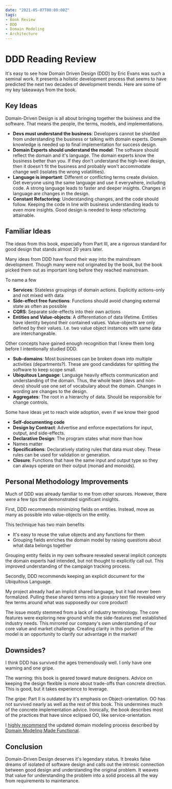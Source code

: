```yaml
---
date: "2021-05-07T00:00:00Z"
tags:
- Book Review
- DDD
- Domain Modeling
- Architecture
---
```


# DDD Reading Review

It's easy to see how Domain Driven Design (DDD) by Eric Evans was such a seminal work. It presents a holistic development process that seems to have predicted the next two decades of development trends. Here are some of my key takeaways from the book.

## Key Ideas

Domain-Driven Design is all about bringing together the business and the software. That means the people, the terms, models, and implementations.

- **Devs must understand the business**: Developers cannot be shielded from understanding the business or talking with domain experts. Domain knowledge is needed up to final implementation for success design.
- **Domain Experts should understand the model**: The software should reflect the domain and it's language. The domain experts know the business better than you. If they don't understand the high-level design, then it doesn't fit the business and probably won't accommodate change well (isolates the wrong volatilities).
- **Language is important**: Different or conflicting terms create division. Get everyone using the same language and use it everywhere, including code. A strong language leads to faster and deeper insights. Changes in language are changes in the design.
- **Constant Refactoring**: Understanding changes, and the code should follow. Keeping the code in line with business understanding leads to even more insights. Good design is needed to keep refactoring attainable. 

<!-- connection to agile? -->


## Familiar Ideas

The ideas from this book, especially from Part III, are a rigorous standard for good design that stands almost 20 years later.

Many ideas from DDD have found their way into the mainstream development. Though many were not originated by the book, but the book picked them out as important long before they reached mainstream.

To name a few
- **Services**: Stateless groupings of domain actions. Explicitly actions-only and not mixed with data
- **Side-effect free functions**: Functions should avoid changing external state as often as possible
- **CQRS**: Separate side-effects into their own actions
- **Entities and Value-objects**: A differentiation of data lifetime. Entities have identity beyond their contained values. Value-objects are only defined by their values. I.e. two value object instances with same data are interchangeable.


Other concepts have gained enough recognition that I knew them long before I intentionally studied DDD.
- **Sub-domains**: Most businesses can be broken down into multiple activities (departments?). These are good candidates for splitting the software to keep scope small.
- **Ubiquitous Language**: Language heavily effects communication and understanding of the domain. Thus, the whole team (devs and non-devs) should use one set of vocabulary about the domain. Changes in wording are changes to the design.
- **Aggregates**: The root in a hierarchy of data. Should be responsible for change controls.

Some have ideas yet to reach wide adoption, even if we know their good
- **Self-documenting code**
- **Design by Contract**: Advertise and enforce expectations for input, output, and side-effects.
- **Declarative Design**: The program states what more than how
- Names matter
- **Specifications**: Declaratively stating rules that data must obey. These rules can be used for validation or generation.
- **Closure**: Functions that have the same input and output type so they can always operate on their output (monad and monoids).


## Personal Methodology Improvements

Much of DDD was already familiar to me from other sources. However, there were a few tips that demonstrated significant insights.

First, DDD recommends minimizing fields on entities. Instead, move as many as possible into value-objects on the entity. 

This technique has two main benefits
- It's easy to reuse the value objects and any functions for them
- Grouping fields enriches the domain model by raising questions about what data belongs together

Grouping entity fields in my own software revealed several implicit concepts the domain experts had intended, but not thought to explicitly call out. This improved understanding of the campaign tracking process.

Secondly, DDD recommends keeping an explicit document for the Ubiquitous Language.

My project already had an implicit shared language, but it had never been formalized. Pulling these shared terms into a glossary text file revealed very few terms around what was supposedly our core product! 

The issue mostly stemmed from a lack of industry terminology. The core features were exploring new ground while the side-features met established industry needs. This mirrored our company's own understanding of our core value and market challenge. Creating clarity in this portion of the model is an opportunity to clarify our advantage in the market!

## Downsides?

I think DDD has survived the ages tremendously well. I only have one warning and one gripe.

The warning: this book is geared toward mature designers. Advice on keeping the design flexible is more about trade-offs than concrete direction. This is good, but it takes experience to leverage. 

The gripe: Part II is outdated by it's emphasis on Object-orientation. OO has not survived nearly as well as the rest of this book. This undermines much of the concrete implementation advice. Ironically, the book describes most of the practices that have since eclipsed OO, like service-orientation.

I [highly recommend](./2021-04-09-Designing-with-Events-Transforms-and-state.md) the updated domain modeling process described by [Domain Modeling Made Functional](https://pragprog.com/titles/swdddf/domain-modeling-made-functional/).

## Conclusion

Domain-Driven Design deserves it's legendary status. It breaks false dreams of isolated of software design and calls out the intrinsic connection between good design and understanding the original problem. It weaves that value for understanding the problem into a solid process all the way from requirements to maintenance.



<!-- Primary points
- minimizing fields on entity (and into value objects) as good source of domain inspiration 
- creating the glossary 
   - helped me notice the lack of terms around our core domain. Had many domain terms, but not for some of the defining parts of our business
   - still unproven as a team mechanism, but seems promising. Non-devs can edit with something like github wiki. Part of code reviews

Could also talk about 
- functional connections
- Specifications
- Weight of OO vs the relative intuition of Wlaschin's method
- Focus on refactoring and cost of up-front structure
- Problem focus at every level -->